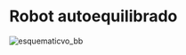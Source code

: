 ﻿# Robot autoequilibrado
![esquematicvo_bb](https://github.com/user-attachments/assets/66926194-2762-4a19-a3ba-6944efa4b353)
